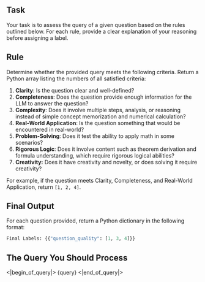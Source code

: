 ## Task
Your task is to assess the query of a given question based on the rules outlined below. For each rule, provide a clear explanation of your reasoning before assigning a label.

## Rule
Determine whether the provided query meets the following criteria. Return a Python array listing the numbers of all satisfied criteria:

1. **Clarity**: Is the question clear and well-defined?
2. **Completeness**: Does the question provide enough information for the LLM to answer the question?
3. **Complexity**: Does it involve multiple steps, analysis, or reasoning instead of simple concept memorization and numerical calculation?
4. **Real-World Application**: Is the question something that would be encountered in real-world?
5. **Problem-Solving**: Does it test the ability to apply math in some scenarios?
6. **Rigorous Logic**: Does it involve content such as theorem derivation and formula understanding, which require rigorous logical abilities?
7. **Creativity:** Does it have creativity and novelty, or does solving it require creativity?

For example, if the question meets Clarity, Completeness, and Real-World Application, return `[1, 2, 4]`.

## Final Output

For each question provided, return a Python dictionary in the following format:
```python
Final Labels: {{"question_quality": [1, 3, 4]}}
```

## The Query You Should Process
<|begin_of_query|>
{query}
<|end_of_query|>